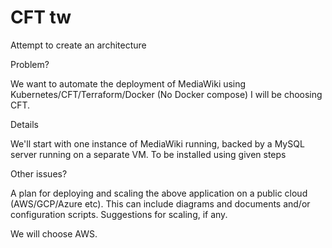 # CFT tw
Attempt to create an architecture

Problem?

We want to automate the deployment of MediaWiki using Kubernetes/CFT/Terraform/Docker (No Docker compose)
I will be choosing CFT.

Details

We'll start with one instance of MediaWiki running, backed by a MySQL server running on a separate VM.
To be installed using given steps

Other issues?

A plan for deploying and scaling the above application on a public cloud (AWS/GCP/Azure etc). This can include diagrams and documents and/or configuration scripts. 
Suggestions for scaling, if any.

We will choose AWS.
